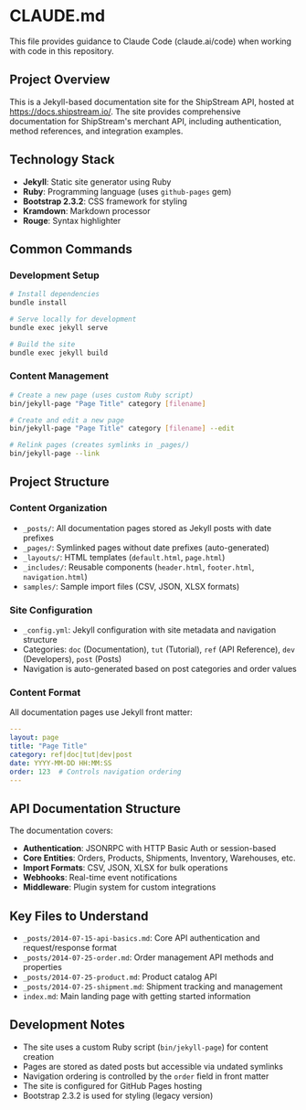 # CLAUDE.md

This file provides guidance to Claude Code (claude.ai/code) when working with code in this repository.

## Project Overview

This is a Jekyll-based documentation site for the ShipStream API, hosted at https://docs.shipstream.io/. The site provides comprehensive documentation for ShipStream's merchant API, including authentication, method references, and integration examples.

## Technology Stack

- **Jekyll**: Static site generator using Ruby
- **Ruby**: Programming language (uses `github-pages` gem)
- **Bootstrap 2.3.2**: CSS framework for styling
- **Kramdown**: Markdown processor
- **Rouge**: Syntax highlighter

## Common Commands

### Development Setup
```bash
# Install dependencies
bundle install

# Serve locally for development
bundle exec jekyll serve

# Build the site
bundle exec jekyll build
```

### Content Management
```bash
# Create a new page (uses custom Ruby script)
bin/jekyll-page "Page Title" category [filename]

# Create and edit a new page
bin/jekyll-page "Page Title" category [filename] --edit

# Relink pages (creates symlinks in _pages/)
bin/jekyll-page --link
```

## Project Structure

### Content Organization
- `_posts/`: All documentation pages stored as Jekyll posts with date prefixes
- `_pages/`: Symlinked pages without date prefixes (auto-generated)
- `_layouts/`: HTML templates (`default.html`, `page.html`)
- `_includes/`: Reusable components (`header.html`, `footer.html`, `navigation.html`)
- `samples/`: Sample import files (CSV, JSON, XLSX formats)

### Site Configuration
- `_config.yml`: Jekyll configuration with site metadata and navigation structure
- Categories: `doc` (Documentation), `tut` (Tutorial), `ref` (API Reference), `dev` (Developers), `post` (Posts)
- Navigation is auto-generated based on post categories and order values

### Content Format
All documentation pages use Jekyll front matter:
```yaml
---
layout: page
title: "Page Title"
category: ref|doc|tut|dev|post
date: YYYY-MM-DD HH:MM:SS
order: 123  # Controls navigation ordering
---
```

## API Documentation Structure

The documentation covers:
- **Authentication**: JSONRPC with HTTP Basic Auth or session-based
- **Core Entities**: Orders, Products, Shipments, Inventory, Warehouses, etc.
- **Import Formats**: CSV, JSON, XLSX for bulk operations
- **Webhooks**: Real-time event notifications
- **Middleware**: Plugin system for custom integrations

## Key Files to Understand

- `_posts/2014-07-15-api-basics.md`: Core API authentication and request/response format
- `_posts/2014-07-25-order.md`: Order management API methods and properties
- `_posts/2014-07-25-product.md`: Product catalog API
- `_posts/2014-07-25-shipment.md`: Shipment tracking and management
- `index.md`: Main landing page with getting started information

## Development Notes

- The site uses a custom Ruby script (`bin/jekyll-page`) for content creation
- Pages are stored as dated posts but accessible via undated symlinks
- Navigation ordering is controlled by the `order` field in front matter
- The site is configured for GitHub Pages hosting
- Bootstrap 2.3.2 is used for styling (legacy version)